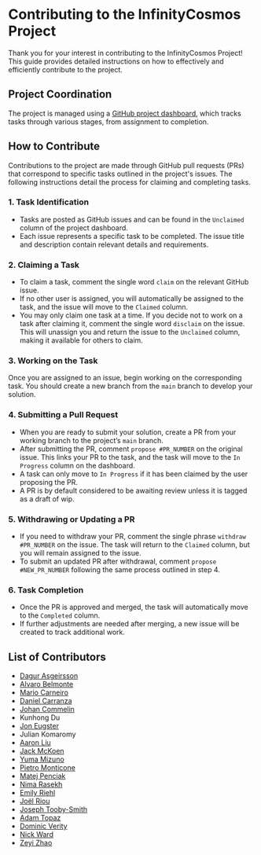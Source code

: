 # Contributing to the InfinityCosmos Project

Thank you for your interest in contributing to the InfinityCosmos Project!
This guide provides detailed instructions on how to effectively and efficiently contribute to the project.

## Project Coordination

The project is managed using a [GitHub project dashboard](https://github.com/users/emilyriehl/projects/2),
which tracks tasks through various stages, from assignment to completion.

## How to Contribute

Contributions to the project are made through GitHub pull requests (PRs) that correspond to specific tasks outlined in the project's issues.
The following instructions detail the process for claiming and completing tasks.

### 1. Task Identification

- Tasks are posted as GitHub issues and can be found in the `Unclaimed` column of the project dashboard.
- Each issue represents a specific task to be completed. The issue title and description contain relevant details and requirements.

### 2. Claiming a Task

- To claim a task, comment the single word `claim` on the relevant GitHub issue.
- If no other user is assigned, you will automatically be assigned to the task, and the issue will move to the `Claimed` column.
- You may only claim one task at a time. If you decide not to work on a task after claiming it, comment the single word `disclaim` on the issue. This will unassign you and return the issue to the `Unclaimed` column, making it available for others to claim.

### 3. Working on the Task

Once you are assigned to an issue, begin working on the corresponding task. You should create a new branch from the `main` branch to develop your solution.

### 4. Submitting a Pull Request

- When you are ready to submit your solution, create a PR from your working branch to the project’s `main` branch.
- After submitting the PR, comment `propose #PR_NUMBER` on the original issue. This links your PR to the task, and the task will move to the `In Progress` column on the dashboard.
- A task can only move to `In Progress` if it has been claimed by the user proposing the PR.
- A PR is by default considered to be awaiting review unless it is tagged as a draft of wip.

### 5. Withdrawing or Updating a PR

- If you need to withdraw your PR, comment the single phrase `withdraw #PR_NUMBER` on the issue. The task will return to the `Claimed` column, but you will remain assigned to the issue.
- To submit an updated PR after withdrawal, comment `propose #NEW_PR_NUMBER` following the same process outlined in step 4.

### 6. Task Completion

- Once the PR is approved and merged, the task will automatically move to the `Completed` column.
- If further adjustments are needed after merging, a new issue will be created to track additional work.

## List of Contributors

* [Dagur Asgeirsson](https://github.com/dagurtomas)
* [Alvaro Belmonte](https://github.com/AlvaroRBO)
* [Mario Carneiro](https://github.com/digama0)
* [Daniel Carranza](https://github.com/daniel-carranza)
* [Johan Commelin](https://github.com/jcommelin)
* Kunhong Du
* [Jon Eugster](https://github.com/joneugster)
* Julian Komaromy
* [Aaron Liu](https://github.com/plp127)
* [Jack McKoen](https://github.com/mckoen)
* [Yuma Mizuno](https://github.com/yuma-mizuno)
* [Pietro Monticone](https://github.com/pitmonticone)
* [Matej Penciak](https://github.com/mpenciak)
* [Nima Rasekh](https://github.com/nimarasekh)
* [Emily Riehl](https://github.com/emilyriehl)
* [Joël Riou](https://github.com/joelriou)
* [Joseph Tooby-Smith](https://github.com/jstoobysmith)
* [Adam Topaz](https://github.com/adamtopaz)
* [Dominic Verity](https://github.com/dom-verity)
* [Nick Ward](https://github.com/gio256)
* [Zeyi Zhao](https://github.com/Georjez)
